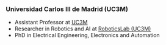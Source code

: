 ### Universidad Carlos III de Madrid (UC3M)

- Assistant Professor at [UC3M](https://www.uc3m.es)
- Researcher in Robotics and AI at [RoboticsLab (UC3M)](http://roboticslab.uc3m.es/roboticslab/people/)
- PhD in Electrical Engineering, Electronics and Automation
<!-- - [CV (html)](cv/JuanGVictoresCV.html) / [CV (pdf)](cv/JuanGVictoresCV.pdf)
